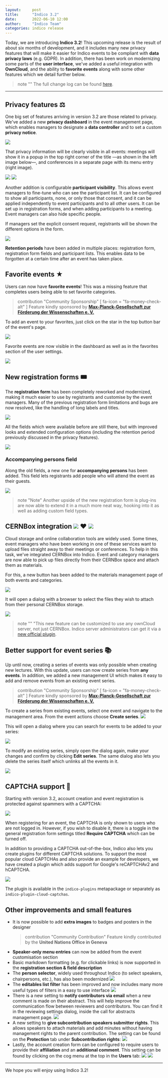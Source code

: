```yaml
---
layout:     post
title:      "Indico 3.2"
date:       2022-06-10 12:00
author:     "Indico Team"
categories: indico release
---
```


Today, we are introducing **Indico 3.2**! This upcoming release is the result of about six months of development, and it includes many new privacy features that will make it easier for Indico events to be compliant with **data privacy laws** (e.g. GDPR). In addition, there has been work on modernizing some parts of the **user interface**, we've added a useful integration with **OwnCloud**, and the ability to **favorite events** along with some other features which we detail further below.

> note ""
> The full change log can be found [here](https://docs.getindico.io/en/latest/changelog/#version-3-2).

---

## Privacy features ⚖️

One big set of features arriving in version 3.2 are those related to privacy. We've added a new **privacy dashboard** in the event management page, which enables managers to designate a **data controller** and to set a custom **privacy notice**.

![](/assets/2022-06-10-indico-3-2-news/1-privacy-notice.png)

That privacy information will be clearly visible in all events: meetings will show it in a popup in the top right corner of the title —as shown in the left image below—, and conferences in a separate page with its menu entry (right image).

<div class="image-container">
  <img src="/assets/2022-06-10-indico-3-2-news/2-privacy-info-button.png" />
  <img src="/assets/2022-06-10-indico-3-2-news/3-privacy-info.png" />
</div>

Another addition is configurable **participant visibility**. This allows event managers to fine-tune who can see the participant list. It can be configured to show all participants, none, or only those that consent, and it can be applied independently to event participants and to all other users. It can be set up in registration forms, and when adding participants to a meeting. Event managers can also hide specific people.

If managers set the explicit consent request, registrants will be shown the different options in the form.

![](/assets/2022-06-10-indico-3-2-news/4-participant-visibility.png)

**Retention periods** have been added in multiple places: registration form, registration form fields and participant lists. This enables data to be forgotten at a certain time after an event has taken place.

## Favorite events ★

Users can now have **favorite events**! This was a missing feature that completes users being able to set favorite categories.

> contribution "Community Sponsorship" [ fa-icon = "fa-money-check-alt" ]
> Feature kindly sponsored by [**Max-Planck-Gesellschaft zur Förderung der Wissenschaften e. V.**](https://www.mpg.de/)

To add an event to your favorites, just click on the star in the top button bar of the event's page.

![](/assets/2022-06-10-indico-3-2-news/5-favorite-events.png)

Favorite events are now visible in the dashboard as well as in the favorites section of the user settings.

![](/assets/2022-06-10-indico-3-2-news/6-favorite-event-list.png)

## New registration forms 🎟️

The **registration form** has been completely reworked and modernized, making it much easier to use by registrants and customise by the event managers. Many of the previous registration form limitations and bugs are now resolved, like the handling of long labels and titles.

![](/assets/2022-06-10-indico-3-2-news/7-registration-form.png)

All the fields which were available before are still there, but with improved looks and extended configuration options (including the retention period previously discussed in the privacy features).

![](/assets/2022-06-10-indico-3-2-news/8-registration-form-fields.png)

### Accompanying persons field

Along the old fields, a new one for **accompanying persons** has been added. This field lets registrants add people who will attend the event as their guests.

![](/assets/2022-06-10-indico-3-2-news/9-accompanying-persons-field.png)

> note "Note"
> Another upside of the new registration form is plug-ins are now able to extend it in a much more neat way, hooking into it as well as adding custom field types.

<h2 id="cernbox-integration" class="emoji-title">
  CERNBox integration
  <img class="emoji" src="/assets/2022-06-10-indico-3-2-news/indico.png" />
  ❤️
  <img class="emoji" src="/assets/2022-06-10-indico-3-2-news/cernbox-chonky.png" />
</h2>

Cloud storage and online collaboration tools are widely used. Some times, event managers who have been working in one of these services want to upload files straight away to their meetings or conferences. To help in this task, we've integrated CERNBox into Indico. Event and category managers are now able to pick up files directly from their CERNBox space and attach them as materials.

For this, a new button has been added to the materials management page of both events and categories.

![](/assets/2022-06-10-indico-3-2-news/10-cernbox-button.png)

It will open a dialog with a browser to select the files they wish to attach from their personal CERNBox storage.

![](/assets/2022-06-10-indico-3-2-news/11-cernbox-dialog.png)

> note ""
> "This new feature can be customized to use any ownCloud server, not just CERNBox. Indico server administrators can get it via a [new official plugin](https://github.com/indico/indico-plugins/tree/master/owncloud).

## Better support for event series 📚

Up until now, creating a series of events was only possible when creating new lectures. With this update, users can now create series from **any events**. In addition, we added a new management UI which makes it easy to add and remove events from an existing event series.

> contribution "Community Sponsorship" [ fa-icon = "fa-money-check-alt" ]
> Feature kindly sponsored by [**Max-Planck-Gesellschaft zur Förderung der Wissenschaften e. V.**](https://www.mpg.de/)


To create a series from existing events, select one event and navigate to the management area. From the event actions choose **Create series**.
![](/assets/2022-06-10-indico-3-2-news/15-event-series-button.png)

This will open a dialog where you can search for events to be added to your series:

![](/assets/2022-06-10-indico-3-2-news/16-create-event-series.png)

To modify an existing series, simply open the dialog again, make your changes and confirm by clicking **Edit series**. The same dialog also lets you delete the series itself which unlinks all the events in it. 

![](/assets/2022-06-10-indico-3-2-news/17-edit-event-series.png)

## CAPTCHA support 🤖

Starting with version 3.2, account creation and event registration is protected against spammers with a CAPTCHA:

![](/assets/2022-06-10-indico-3-2-news/21-captcha.png)

When registering for an event, the CAPTCHA is only shown to users who are not logged in. However, if you wish to disable it, there is a toggle in the general registration form settings titled **Require CAPTCHA** which can be turned off.

In addition to providing a CAPTCHA out-of-the-box, Indico also lets you create plugins for different CAPTCHA solutions. To support the most popular cloud CAPTCHAs and also provide an example for developers, we have created a plugin which adds support for Google's reCAPTCHAv2 and hCAPTCHA.

![](/assets/2022-06-10-indico-3-2-news/22-recaptcha.png)

The plugin is available in the `indico-plugins` metapackage or separately as `indico-plugin-cloud-captchas`.

## Other improvements and small features

 * It is now possible to add **extra images** to badges and posters in the designer
   > contribution "Community Contribution"
   > Feature kindly contributed by the **United Nations Office in Geneva**
 * **Speaker-only menu entries** can now be added from the event customisation section
 * Basic markdown formatting (e.g. for clickable links) is now supported in the **registration section & field description**
 * The **person selector**, widely used throughout Indico (to select speakers, chairpersons, etc.), has also been modernized
   ![](/assets/2022-06-10-indico-3-2-news/13-personlink.png)
 * The **editables list filter** has been improved and now includes many more useful types of filters in a easy to use interface
   ![](/assets/2022-06-10-indico-3-2-news/12-editable-list-filters.png)
 * There is a new setting to **notify contributors via email** when a new comment is made on their abstract. This will help improve the communication flow between reviewers and contributors. You can find it in the reviewing settings dialog, inside the call for abstracts management page.
   ![](/assets/2022-06-10-indico-3-2-news/14-notify-contributor.png)
 * A new setting to **give subcontribution speakers submitter rights**. This allows speakers to attach materials and add minutes without having management rights to the parent contribution. The setting can be found on the **Protection** tab under **Subcontribution rights**:
   ![](/assets/2022-06-10-indico-3-2-news/18-subcontrib-rights.png)
 * Lastly, the account creation form can be configured to require users to provide their **affiliation** and an **additional comment**. This setting can be found by clicking on the cog menu at the top in the **Users** tab:
   ![](/assets/2022-06-10-indico-3-2-news/19-user-settings.png)
   ![](/assets/2022-06-10-indico-3-2-news/20-mandatory-fields.png)
---

We hope you will enjoy using Indico 3.2!

